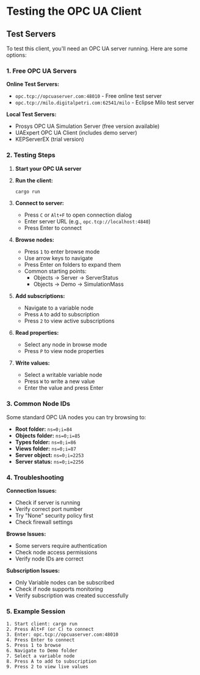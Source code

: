 # Testing the OPC UA Client

## Test Servers

To test this client, you'll need an OPC UA server running. Here are some options:

### 1. Free OPC UA Servers

**Online Test Servers:**
- `opc.tcp://opcuaserver.com:48010` - Free online test server
- `opc.tcp://milo.digitalpetri.com:62541/milo` - Eclipse Milo test server

**Local Test Servers:**
- Prosys OPC UA Simulation Server (free version available)
- UAExpert OPC UA Client (includes demo server)
- KEPServerEX (trial version)

### 2. Testing Steps

1. **Start your OPC UA server**
2. **Run the client:**
   ```bash
   cargo run
   ```
3. **Connect to server:**
   - Press `C` or `Alt+F` to open connection dialog
   - Enter server URL (e.g., `opc.tcp://localhost:4840`)
   - Press Enter to connect

4. **Browse nodes:**
   - Press `1` to enter browse mode
   - Use arrow keys to navigate
   - Press Enter on folders to expand them
   - Common starting points:
     - Objects → Server → ServerStatus
     - Objects → Demo → SimulationMass

5. **Add subscriptions:**
   - Navigate to a variable node
   - Press `A` to add to subscription
   - Press `2` to view active subscriptions

6. **Read properties:**
   - Select any node in browse mode
   - Press `P` to view node properties

7. **Write values:**
   - Select a writable variable node
   - Press `W` to write a new value
   - Enter the value and press Enter

### 3. Common Node IDs

Some standard OPC UA nodes you can try browsing to:

- **Root folder:** `ns=0;i=84`
- **Objects folder:** `ns=0;i=85`
- **Types folder:** `ns=0;i=86`
- **Views folder:** `ns=0;i=87`
- **Server object:** `ns=0;i=2253`
- **Server status:** `ns=0;i=2256`

### 4. Troubleshooting

**Connection Issues:**
- Check if server is running
- Verify correct port number
- Try "None" security policy first
- Check firewall settings

**Browse Issues:**
- Some servers require authentication
- Check node access permissions
- Verify node IDs are correct

**Subscription Issues:**
- Only Variable nodes can be subscribed
- Check if node supports monitoring
- Verify subscription was created successfully

### 5. Example Session

```
1. Start client: cargo run
2. Press Alt+F (or C) to connect
3. Enter: opc.tcp://opcuaserver.com:48010
4. Press Enter to connect
5. Press 1 to browse
6. Navigate to Demo folder
7. Select a variable node
8. Press A to add to subscription
9. Press 2 to view live values
```
